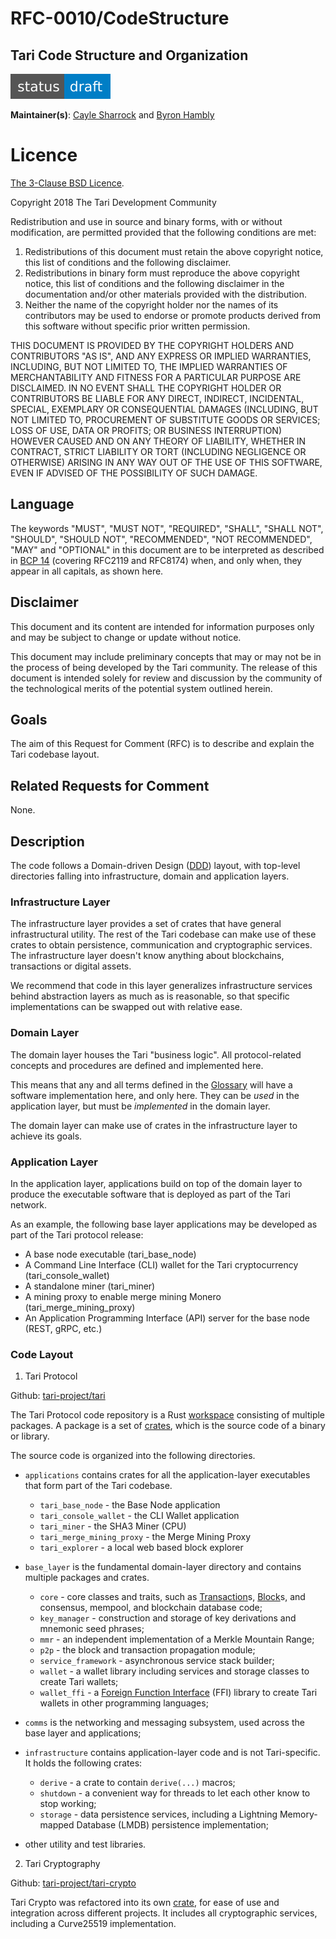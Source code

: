 # RFC-0010/CodeStructure

## Tari Code Structure and Organization

![status: draft](theme/images/status-draft.svg)

**Maintainer(s)**: [Cayle Sharrock](https://github.com/CjS77) and [Byron Hambly](https://github.com/delta1)

# Licence

[The 3-Clause BSD Licence](https://opensource.org/licenses/BSD-3-Clause).

Copyright 2018 The Tari Development Community

Redistribution and use in source and binary forms, with or without modification, are permitted provided that the
following conditions are met:

1. Redistributions of this document must retain the above copyright notice, this list of conditions and the following
   disclaimer.
2. Redistributions in binary form must reproduce the above copyright notice, this list of conditions and the following
   disclaimer in the documentation and/or other materials provided with the distribution.
3. Neither the name of the copyright holder nor the names of its contributors may be used to endorse or promote products
   derived from this software without specific prior written permission.

THIS DOCUMENT IS PROVIDED BY THE COPYRIGHT HOLDERS AND CONTRIBUTORS "AS IS", AND ANY EXPRESS OR IMPLIED WARRANTIES,
INCLUDING, BUT NOT LIMITED TO, THE IMPLIED WARRANTIES OF MERCHANTABILITY AND FITNESS FOR A PARTICULAR PURPOSE ARE
DISCLAIMED. IN NO EVENT SHALL THE COPYRIGHT HOLDER OR CONTRIBUTORS BE LIABLE FOR ANY DIRECT, INDIRECT, INCIDENTAL,
SPECIAL, EXEMPLARY OR CONSEQUENTIAL DAMAGES (INCLUDING, BUT NOT LIMITED TO, PROCUREMENT OF SUBSTITUTE GOODS OR
SERVICES; LOSS OF USE, DATA OR PROFITS; OR BUSINESS INTERRUPTION) HOWEVER CAUSED AND ON ANY THEORY OF LIABILITY,
WHETHER IN CONTRACT, STRICT LIABILITY OR TORT (INCLUDING NEGLIGENCE OR OTHERWISE) ARISING IN ANY WAY OUT OF THE USE OF
THIS SOFTWARE, EVEN IF ADVISED OF THE POSSIBILITY OF SUCH DAMAGE.

## Language

The keywords "MUST", "MUST NOT", "REQUIRED", "SHALL", "SHALL NOT", "SHOULD", "SHOULD NOT", "RECOMMENDED",
"NOT RECOMMENDED", "MAY" and "OPTIONAL" in this document are to be interpreted as described in
[BCP 14](https://tools.ietf.org/html/bcp14) (covering RFC2119 and RFC8174) when, and only when, they appear in all capitals, as
shown here.

## Disclaimer

This document and its content are intended for information purposes only and may be subject to change or update
without notice.

This document may include preliminary concepts that may or may not be in the process of being developed by the Tari
community. The release of this document is intended solely for review and discussion by the community of the
technological merits of the potential system outlined herein.

## Goals

The aim of this Request for Comment (RFC) is to describe and explain the Tari codebase layout.

## Related Requests for Comment

None.

## Description

The code follows a Domain-driven Design ([DDD]) layout, with top-level directories falling into infrastructure, domain
and application layers.

### Infrastructure Layer

The infrastructure layer provides a set of crates that have general infrastructural utility. The rest of the Tari codebase can make use
of these crates to obtain persistence, communication and cryptographic services. The infrastructure layer doesn't know
anything about blockchains, transactions or digital assets.

We recommend that code in this layer generalizes infrastructure services behind abstraction layers as much as is
reasonable, so that specific implementations can be swapped out with relative ease.

### Domain Layer

The domain layer houses the Tari "business logic". All protocol-related concepts and procedures are defined and
implemented here.

This means that any and all terms defined in the [Glossary] will have a software implementation here, and only here.
They can be _used_ in the application layer, but must be _implemented_ in the domain layer.

The domain layer can make use of crates in the infrastructure layer to achieve its goals.

### Application Layer

In the application layer, applications build on top of the domain layer to produce the executable software that is
deployed as part of the Tari network.

As an example, the following base layer applications may be developed as part of the Tari protocol release:

- A base node executable (tari_base_node)
- A Command Line Interface (CLI) wallet for the Tari cryptocurrency (tari_console_wallet)
- A standalone miner (tari_miner)
- A mining proxy to enable merge mining Monero (tari_merge_mining_proxy)
- An Application Programming Interface (API) server for the base node (REST, gRPC, etc.)

### Code Layout

1. Tari Protocol

Github: [tari-project/tari]

The Tari Protocol code repository is a Rust [workspace] consisting of multiple packages. A package is a set of [crates], which is the source code of a binary or library.

The source code is organized into the following directories.

- `applications` contains crates for all the application-layer executables that form part of the Tari codebase.

  - `tari_base_node` - the Base Node application
  - `tari_console_wallet` - the CLI Wallet application
  - `tari_miner` - the SHA3 Miner (CPU)
  - `tari_merge_mining_proxy` - the Merge Mining Proxy
  - `tari_explorer` - a local web based block explorer

- `base_layer` is the fundamental domain-layer directory and contains multiple packages and crates.

  - `core` - core classes and traits, such as [Transaction]s, [Block]s, and consensus, mempool, and blockchain database code;
  - `key_manager` - construction and storage of key derivations and mnemonic seed phrases;
  - `mmr` - an independent implementation of a Merkle Mountain Range;
  - `p2p` - the block and transaction propagation module;
  - `service_framework` - asynchronous service stack builder;
  - `wallet` - a wallet library including services and storage classes to create Tari wallets;
  - `wallet_ffi` - a [Foreign Function Interface](https://en.wikipedia.org/wiki/Foreign_function_interface) (FFI) library to create Tari wallets in other programming languages;

- `comms` is the networking and messaging subsystem, used across the base layer and applications;

- `infrastructure` contains application-layer code and is not Tari-specific. It holds the following crates:

  - `derive` - a crate to contain `derive(...)` macros;
  - `shutdown` - a convenient way for threads to let each other know to stop working;
  - `storage` - data persistence services, including a Lightning Memory-mapped Database (LMDB) persistence implementation;

- other utility and test libraries.

2. Tari Cryptography

Github: [tari-project/tari-crypto]

Tari Crypto was refactored into its own [crate], for ease of use and integration across different projects.
It includes all cryptographic services, including a Curve25519 implementation.

[glossary]: ../Glossary.md "Glossary"
[ddd]: https://en.wikipedia.org/wiki/Domain-driven_design "Wikipedia: Domain Driven Design"
[transaction]: ../Glossary.md#transaction
[block]: ../Glossary.md#block
[tari-project/tari]: https://github.com/tari-project/tari
[tari-project/tari-crypto]: https://github.com/tari-project/tari-crypto
[workspace]: https://doc.rust-lang.org/book/ch14-03-cargo-workspaces.html
[crates]: https://doc.rust-lang.org/book/ch07-01-packages-and-crates.html
[crate]: https://crates.io/crates/tari_crypto
